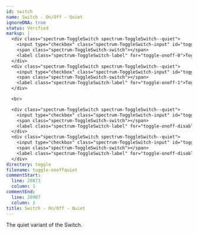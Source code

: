 ```yaml
---
id: switch
name: Switch - On/Off - Quiet
ignoreDNA: true
status: Verified
markup: |
  <div class="spectrum-ToggleSwitch spectrum-ToggleSwitch--quiet">
    <input type="checkbox" class="spectrum-ToggleSwitch-input" id="toggle-onoff-0">
    <span class="spectrum-ToggleSwitch-switch"></span>
    <label class="spectrum-ToggleSwitch-label" for="toggle-onoff-0">Toggle Off</label>
  </div>
  <div class="spectrum-ToggleSwitch spectrum-ToggleSwitch--quiet">
    <input type="checkbox" class="spectrum-ToggleSwitch-input" id="toggle-onoff-1" checked>
    <span class="spectrum-ToggleSwitch-switch"></span>
    <label class="spectrum-ToggleSwitch-label" for="toggle-onoff-1">Toggle On</label>
  </div>

  <br>

  <div class="spectrum-ToggleSwitch spectrum-ToggleSwitch--quiet">
    <input type="checkbox" class="spectrum-ToggleSwitch-input" id="toggle-onoff-disabled-0" disabled>
    <span class="spectrum-ToggleSwitch-switch"></span>
    <label class="spectrum-ToggleSwitch-label" for="toggle-onoff-disabled-0">Toggle Off</label>
  </div>
  <div class="spectrum-ToggleSwitch spectrum-ToggleSwitch--quiet">
    <input type="checkbox" class="spectrum-ToggleSwitch-input" id="toggle-onoff-disabled-1" checked disabled>
    <span class="spectrum-ToggleSwitch-switch"></span>
    <label class="spectrum-ToggleSwitch-label" for="toggle-onoff-disabled-1">Toggle On</label>
  </div>
directory: toggle
filename: toggle-onoffquiet
commentStart:
  line: 28873
  column: 1
commentEnd:
  line: 28907
  column: 2
title: Switch - On/Off - Quiet
---
```

The quiet variant of the Switch.